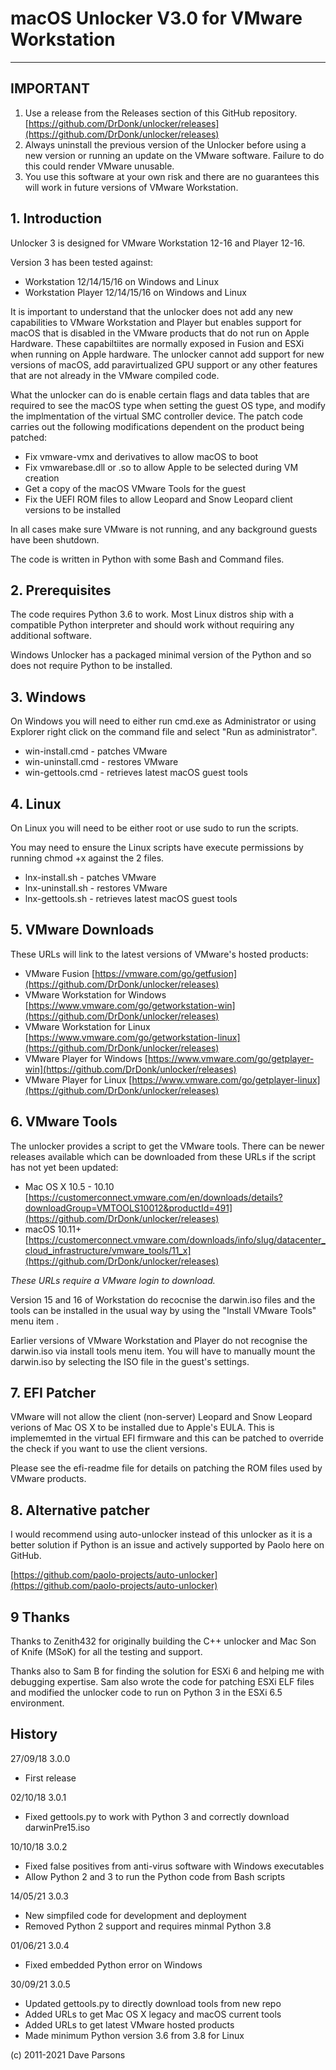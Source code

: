 # macOS Unlocker V3.0 for VMware Workstation


---
**IMPORTANT**
---
1. Use a release from the Releases section of this GitHub repository. [https://github.com/DrDonk/unlocker/releases](https://github.com/DrDonk/unlocker/releases)
2. Always uninstall the previous version of the Unlocker before using a new version or 
running an update on the VMware software. Failure to do this could render VMware unusable. 
3. You use this software at your own risk and there are no guarantees this will work 
in future versions of VMware Workstation.

## 1. Introduction
Unlocker 3 is designed for VMware Workstation 12-16 and Player 12-16.

Version 3 has been tested against:

* Workstation 12/14/15/16 on Windows and Linux
* Workstation Player 12/14/15/16 on Windows and Linux


It is important to understand that the unlocker does not add any new capabilities to VMware Workstation and Player
but enables support for macOS that is disabled in the VMware products that do not run on Apple Hardware. 
These capabiltiites are normally exposed in Fusion and ESXi when running on Apple hardware. The unlocker cannot add 
support for new versions of macOS, add paravirtualized GPU support or any other features that are not already in the
VMware compiled code.

What the unlocker can do is enable certain flags and data tables that are required to see the macOS type when setting 
the guest OS type, and modify the implmentation of the virtual SMC controller device.
The patch code carries out the following modifications dependent on the product
being patched:

* Fix vmware-vmx and derivatives to allow macOS to boot
* Fix vmwarebase.dll or .so to allow Apple to be selected during VM creation
* Get a copy of the macOS VMware Tools for the guest
* Fix the UEFI ROM files to allow Leopard and Snow Leopard client versions to be installed

In all cases make sure VMware is not running, and any background guests have been shutdown.

The code is written in Python with some Bash and Command files.

## 2. Prerequisites
The code requires Python 3.6 to work. Most Linux distros ship with a compatible
Python interpreter and should work without requiring any additional software.

Windows Unlocker has a packaged minimal version of the Python and so does not require Python to be installed.


## 3. Windows
On Windows you will need to either run cmd.exe as Administrator or using
Explorer right click on the command file and select "Run as administrator".

- win-install.cmd   - patches VMware
- win-uninstall.cmd - restores VMware
- win-gettools.cmd  - retrieves latest macOS guest tools

## 4. Linux
On Linux you will need to be either root or use sudo to run the scripts.

You may need to ensure the Linux scripts have execute permissions
by running chmod +x against the 2 files.

- lnx-install.sh   - patches VMware
- lnx-uninstall.sh - restores VMware
- lnx-gettools.sh  - retrieves latest macOS guest tools
   

## 5. VMware Downloads

These URLs will link to the latest versions of VMware's hosted products:

* VMware Fusion [https://vmware.com/go/getfusion](https://github.com/DrDonk/unlocker/releases)
* VMware Workstation for Windows [https://www.vmware.com/go/getworkstation-win](https://github.com/DrDonk/unlocker/releases)
* VMware Workstation for Linux [https://www.vmware.com/go/getworkstation-linux](https://github.com/DrDonk/unlocker/releases)
* VMware Player for Windows [https://www.vmware.com/go/getplayer-win](https://github.com/DrDonk/unlocker/releases)
* VMware Player for Linux [https://www.vmware.com/go/getplayer-linux](https://github.com/DrDonk/unlocker/releases)

## 6. VMware Tools
The unlocker provides a script to get the VMware tools. There can be newer releases available which can be downloaded
from these URLs if the script has not yet been updated:

* Mac OS X 10.5 - 10.10 [https://customerconnect.vmware.com/en/downloads/details?downloadGroup=VMTOOLS10012&productId=491](https://github.com/DrDonk/unlocker/releases)
* macOS 10.11+ [https://customerconnect.vmware.com/downloads/info/slug/datacenter_cloud_infrastructure/vmware_tools/11_x](https://github.com/DrDonk/unlocker/releases)

_These URLs require a VMware login to download._

Version 15 and 16 of Workstation do recocnise the darwin.iso files and the tools can be installed in the usual way by 
using the "Install VMware Tools" menu item .

Earlier versions of VMware Workstation and Player do not recognise the darwin.iso via install tools menu item.
You will have to manually mount the darwin.iso by selecting the ISO file in the guest's settings.

## 7. EFI Patcher

VMware will not allow the client (non-server) Leopard and Snow Leopard verions of Mac OS X to be installed due to 
Apple's EULA. This is implememted in the virtual EFI firmware and this can be patched to override the check if you 
want to use the client versions.

Please see the efi-readme file for details on patching the ROM files used by VMware products.

## 8. Alternative patcher
I would recommend using auto-unlocker instead of this unlocker as it is a better solution if Python is an issue and
actively supported by Paolo here on GitHub.

[https://github.com/paolo-projects/auto-unlocker](https://github.com/paolo-projects/auto-unlocker)


## 9 Thanks
Thanks to Zenith432 for originally building the C++ unlocker and Mac Son of Knife
(MSoK) for all the testing and support.

Thanks also to Sam B for finding the solution for ESXi 6 and helping me with
debugging expertise. Sam also wrote the code for patching ESXi ELF files and
modified the unlocker code to run on Python 3 in the ESXi 6.5 environment.


## History
27/09/18 3.0.0
- First release

02/10/18 3.0.1
- Fixed gettools.py to work with Python 3 and correctly download darwinPre15.iso

10/10/18 3.0.2 
- Fixed false positives from anti-virus software with Windows executables   
- Allow Python 2 and 3 to run the Python code from Bash scripts

14/05/21 3.0.3
- New simpfiled code for development and deployment
- Removed Python 2 support and requires minmal Python 3.8

01/06/21 3.0.4
- Fixed embedded Python error on Windows

30/09/21 3.0.5
- Updated gettools.py to directly download tools from new repo
- Added URLs to get Mac OS X legacy and macOS current tools
- Added URLs to get latest VMware hosted products
- Made minimum Python version 3.6 from 3.8 for Linux

(c) 2011-2021 Dave Parsons
